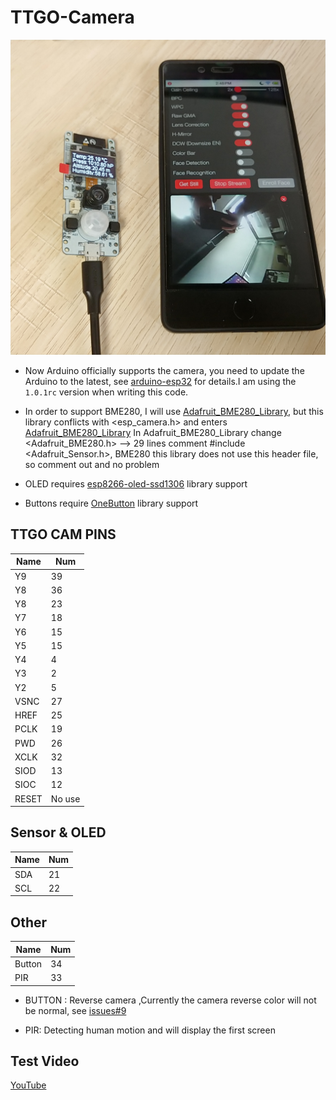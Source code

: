 TTGO-Camera
=====================

![pic](image/1.jpg)

- Now Arduino officially supports the camera, you need to update the Arduino to the latest, see [arduino-esp32](https://github.com/espressif/arduino-esp32/releases) for details.I am using the `1.0.1rc` version when writing this code.
  
- In order to support BME280, I will use [Adafruit_BME280_Library](https://github.com/adafruit/Adafruit_BME280_Library), but this library conflicts with <esp_camera.h> and enters [Adafruit_BME280_Library](https://github.com/adafruit/Adafruit_BME280_Library) In Adafruit_BME280_Library change <Adafruit_BME280.h> --> 29 lines comment #include <Adafruit_Sensor.h>, BME280 this library does not use this header file, so comment out and no problem

- OLED requires [esp8266-oled-ssd1306](https://github.com/ThingPulse/esp8266-oled-ssd1306) library support
  
- Buttons require [OneButton](https://github.com/mathertel/OneButton) library support

## TTGO CAM PINS
| Name  | Num    |
| ----- | ------ |
| Y9    | 39     |
| Y8    | 36     |
| Y8    | 23     |
| Y7    | 18     |
| Y6    | 15     |
| Y5    | 15     |
| Y4    | 4      |
| Y3    | 2      |
| Y2    | 5      |
| VSNC  | 27     |
| HREF  | 25     |
| PCLK  | 19     |
| PWD   | 26     |
| XCLK  | 32     |
| SIOD  | 13     |
| SIOC  | 12     |
| RESET | No use |

## Sensor & OLED
| Name | Num |
| ---- | --- |
| SDA  | 21  |
| SCL  | 22  |

## Other
| Name   | Num |
| ------ | --- |
| Button | 34  |
| PIR    | 33  |

* BUTTON : Reverse camera ,Currently the camera reverse color will not be normal, see [issues#9](https://github.com/espressif/esp32-camera/issues/9)
  
* PIR: Detecting human motion and will display the first screen


## Test Video
[YouTube](https://www.youtube.com/watch?v=CibcsmurTbo)
